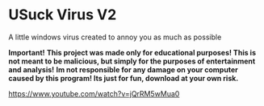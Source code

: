 # USuck Virus V2
 A little windows virus created to annoy you as much as possible

**Important!**
**This project was made only for educational purposes! This is not meant to be malicious, but simply for the purposes of entertainment and analysis!**
**Im not responsible for any damage on your computer caused by this program! Its just for fun, download at your own risk.**

https://www.youtube.com/watch?v=jQrRM5wMua0
